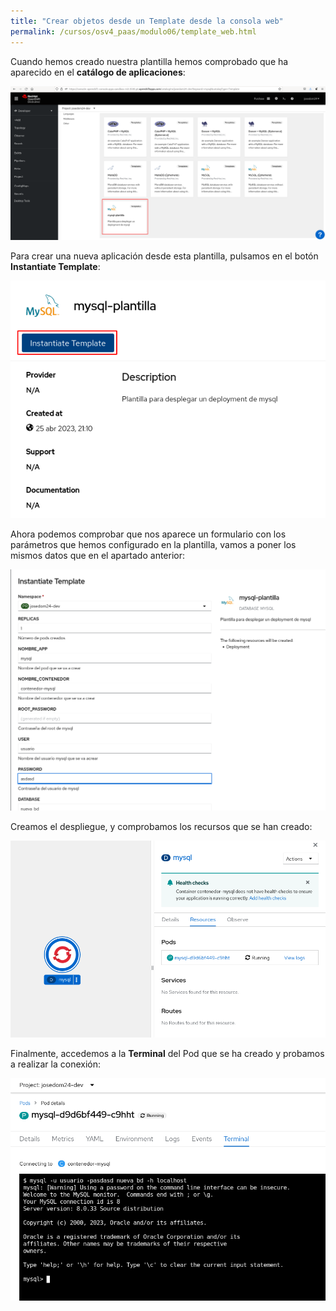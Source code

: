 ```yaml
---
title: "Crear objetos desde un Template desde la consola web"
permalink: /cursos/osv4_paas/modulo06/template_web.html
---
```


Cuando hemos creado nuestra plantilla hemos comprobado que ha aparecido en el **catálogo de aplicaciones**:

![mysql](img/mysql.png)

Para crear una nueva aplicación desde esta plantilla, pulsamos en el botón **Instantiate Template**:

![template_web](img/template_web1.png)

Ahora podemos comprobar que nos aparece un formulario con los parámetros que hemos configurado en la plantilla, vamos a poner los mismos datos que en el apartado anterior:

![template_web](img/template_web2.png)

Creamos el despliegue, y comprobamos los recursos que se han creado:

![template_web](img/template_web3.png)

Finalmente, accedemos a la **Terminal** del Pod que se ha creado y probamos a realizar la conexión:

![template_web](img/template_web4.png)

